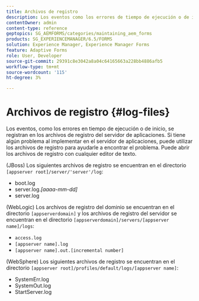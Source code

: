 ```yaml
---
title: Archivos de registro
description: Los eventos como los errores de tiempo de ejecución o de inicio se registran en los archivos de registro del servidor de aplicaciones, que se pueden abrir con cualquier editor de texto.
contentOwner: admin
content-type: reference
geptopics: SG_AEMFORMS/categories/maintaining_aem_forms
products: SG_EXPERIENCEMANAGER/6.5/FORMS
solution: Experience Manager, Experience Manager Forms
feature: Adaptive Forms
role: User, Developer
source-git-commit: 29391c8e3042a8a04c64165663a228bb4886afb5
workflow-type: tm+mt
source-wordcount: '115'
ht-degree: 3%

---
```


# Archivos de registro {#log-files}

Los eventos, como los errores en tiempo de ejecución o de inicio, se registran en los archivos de registro del servidor de aplicaciones. Si tiene algún problema al implementar en el servidor de aplicaciones, puede utilizar los archivos de registro para ayudarle a encontrar el problema. Puede abrir los archivos de registro con cualquier editor de texto.

(JBoss) Los siguientes archivos de registro se encuentran en el directorio `[appserver root]/server/'server'/log`:

* boot.log
* server.log.*[aaaa-mm-dd]*
* server.log

(WebLogic) Los archivos de registro del dominio se encuentran en el directorio `[appserverdomain]` y los archivos de registro del servidor se encuentran en el directorio `[appserverdomain]/servers/[appserver name]/logs`:

* `access.log`
* `[appserver name].log`
* `[appserver name].out.[incremental number]`

(WebSphere) Los siguientes archivos de registro se encuentran en el directorio `[appserver root]/profiles/default/logs/[appserver name]`:

* SystemErr.log
* SystemOut.log
* StartServer.log
